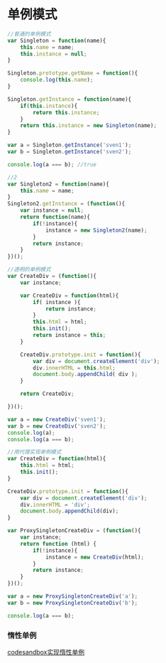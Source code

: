 # 单例模式

```javascript
//普通的单例模式
var Singleton = function(name){
    this.name = name;
    this.instance = null;
}

Singleton.prototype.getName = function(){
    console.log(this.name);
}

Singleton.getInstance = function(name){
    if(this.instance){
        return this.instance;
    }
    return this.instance = new Singleton(name);
}

var a = Singleton.getInstance('sven1');
var b = Singleton.getInstance('sven2');

console.log(a === b); //true

//2
var Singleton2 = function(name){
    this.name = name;   
}
Singleton2.getInstance = (function(){
    var instance = null;
    return function(name){
        if(!instance){
            instance = new Singleton2(name);
        }
        return instance;
    }
})();
```

```javascript
//透明的单例模式
var CreateDiv = (function(){
    var instance;

    var CreateDiv = function(html){
        if( instance ){
            return instance;
        }
        this.html = html;
        this.init();
        return instance = this;
    }

    CreateDiv.prototype.init = function(){
        var div = document.createElement('div');
        div.innerHTML = this.html;
        document.body.appendChild( div );
    }

    return CreateDiv;

})();

var a = new CreateDiv('sven1');
var b = new CreateDiv('sven2');
console.log(a);
console.log(a === b);
```

```javascript
//用代理实现单例模式
var CreateDiv = function(html){
    this.html = html;
    this.init();
}

CreateDiv.prototype.init = function(){
    var div = document.createElement('div');
    div.innerHTML = 'div';
    document.body.appendChild(div);
}

var ProxySingletonCreateDiv = (function(){
    var instance;
    return function (html) {
        if(!instance){
            instance = new CreateDiv(html);
        }
        return instance;
    }
})();

var a = new ProxySingletonCreateDiv('a');
var b = new ProxySingletonCreateDiv('b');

console.log(a === b);
```

### 惰性单例

[codesandbox实现惰性单例]([https://codesandbox.io/s/strange-morning-8jxyr?file=/%E5%88%86%E7%A6%BB%E9%80%BB%E8%BE%91-%E6%8F%90%E5%8F%96%E5%87%BAgetSingle%E5%87%BD%E6%95%B0.html]%28https://codesandbox.io/s/strange-morning-8jxyr?file=/分离逻辑-提取出getSingle函数.html%29)







